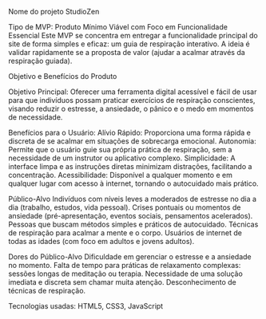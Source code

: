 Nome do projeto StudioZen

Tipo de MVP: 
Produto Mínimo Viável com Foco em Funcionalidade Essencial
Este MVP se concentra em entregar a funcionalidade principal do site de forma simples e eficaz: um guia de respiração interativo. A ideia é validar rapidamente se a proposta de valor (ajudar a acalmar através da respiração guiada).

Objetivo e Benefícios do Produto

Objetivo Principal: Oferecer uma ferramenta digital acessível e fácil de usar para que indivíduos possam praticar exercícios de respiração conscientes, visando reduzir o estresse, a ansiedade, o pânico e o medo em momentos de necessidade.

Benefícios para o Usuário:
Alívio Rápido: Proporciona uma forma rápida e discreta de se acalmar em situações de sobrecarga emocional.
Autonomia: Permite que o usuário guie sua própria prática de respiração, sem a necessidade de um instrutor ou aplicativo complexo.
Simplicidade: A interface limpa e as instruções diretas minimizam distrações, facilitando a concentração.
Acessibilidade: Disponível a qualquer momento e em qualquer lugar com acesso à internet, tornando o autocuidado mais prático.

Público-Alvo
Indivíduos com níveis leves a moderados de estresse no dia a dia (trabalho, estudos, vida pessoal).
Crises pontuais ou momentos de ansiedade (pré-apresentação, eventos sociais, pensamentos acelerados).
Pessoas que buscam métodos simples e práticos de autocuidado.
Técnicas de respiração para acalmar a mente e o corpo.
Usuários de internet de todas as idades (com foco em adultos e jovens adultos).

Dores do Público-Alvo
Dificuldade em gerenciar o estresse e a ansiedade no momento.
Falta de tempo para práticas de relaxamento complexas: sessões longas de meditação ou terapia.
Necessidade de uma solução imediata e discreta sem chamar muita atenção.
Desconhecimento de técnicas de respiração.

Tecnologias usadas:
HTML5, CSS3, JavaScript
